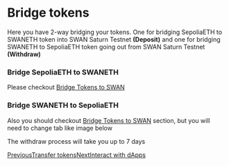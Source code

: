 # Bridge tokens

Here you have 2-way bridging your tokens. One for bridging SepoliaETH to SWANETH token into SWAN Saturn Testnet **(Deposit)** and one for bridging SWANETH to SepoliaETH token going out from SWAN Saturn Testnet **(Withdraw)**

### Bridge SepoliaETH to SWANETH <a href="#bridge-sepoliaeth-to-swaneth" id="bridge-sepoliaeth-to-swaneth"></a>

Please checkout [Bridge Tokens to SWAN](https://about/swan/prepare-your-testnet-journey#bridge-tokens-to-swan)

### Bridge SWANETH to SepoliaETH <a href="#bridge-swaneth-to-sepoliaeth" id="bridge-swaneth-to-sepoliaeth"></a>

Also you should checkout [Bridge Tokens to SWAN](https://about/swan/prepare-your-testnet-journey#bridge-tokens-to-swan) section, but you will need to change tab like image below

The withdraw process will take you up to 7 days

[PreviousTransfer tokens](broken-reference)[NextInteract with dApps](broken-reference)

